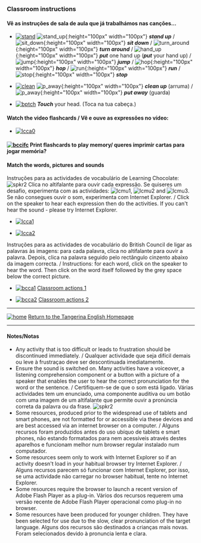 <head>
<!-- Global site tag (gtag.js) - Google Analytics -->
<script async src="https://www.googletagmanager.com/gtag/js?id=UA-110947112-3"></script>
<script>
  window.dataLayer = window.dataLayer || [];
  function gtag(){dataLayer.push(arguments);}
  gtag('js', new Date());

  gtag('config', 'UA-110947112-3');
</script>
</head>

### Classroom instructions

#### Vê as instruções de sala de aula que já trabalhámos nas canções...

* [![stand](/images/stand.png)](https://www.youtube.com/watch?v=WsiRSWthV1k)  ![stand_up](/images/stand_up.gif){:height="100px" width="100px"} ***stand up*** / ![sit_down](/images/sit_down.gif){:height="100px" width="100px"} ***sit down*** / ![turn_around](/images/turn_around.gif){:height="100px" width="100px"} ***turn around*** / ![hand_up](/images/hand_up.gif){:height="100px" width="100px"} ***put*** one hand up (***put*** your hand up) / ![jump](/images/jump.gif){:height="100px" width="100px"} ***jump*** / ![hop](/images/hop.gif){:height="100px" width="100px"} ***hop*** / ![run](/images/run.gif){:height="100px" width="100px"} ***run*** / ![stop](/images/stop.gif){:height="100px" width="100px"} ***stop***  

* [![clean](/images/clean.png)](https://www.youtube.com/watch?v=RmNCryV6G_M)  ![p_away](/images/clean.gif){:height="100px" width="100px"} ***clean up*** (arruma) / ![p_away](/images/p_away.gif){:height="100px" width="100px"} ***put away*** (guarda)  

* [![bptch](/images/bptch.png)](https://www.youtube.com/watch?v=3ZWtDfBoU-E)  ***Touch*** your head. (Toca na tua cabeça.)  

#### Watch the video flashcards / Vê e ouve as expressões no vídeo:  

* [![lcca0](/images/lcca0.png)](https://www.youtube.com/watch?v=UIGD9uFY-C4)


#### [![bccifc](/images/bccifc.PNG)](https://learnenglishkids.britishcouncil.org/sites/kids/files/attachment/flashcards-classroom-language.pdf) Print flashcards to play memory/ queres imprimir cartas para jogar memória?   

#### Match the words, pictures and sounds  

Instruções para as actividades de vocabulário de Learning Chocolate: ![spkr2](/images/spkr2.PNG) Clica no altifalante para ouvir cada expressão. Se quiseres um desafio, experimenta com as actividades: ![lcmu1](/images/lcmu1.PNG), ![lcmu2](/images/lcmu2.PNG) and ![lcmu3](/images/lcmu3.PNG). Se não consegues ouvir o som, experimenta com Internet Explorer. / Click on the speaker to hear each expression then do the activities. If you can't hear the sound - please try Internet Explorer.  

* [![lcca1](/images/lcca1.PNG)](http://www.learningchocolate.com/content/lets-go-class)    

* [![lcca2](/images/lcca2.PNG)](http://www.learningchocolate.com/content/classroom-instructions)  

Instruções para as actividades de vocabulário do British Council de ligar as palavras às imagens: para cada palavra, clica no altifalante para ouvir a palavra. Depois, clica na palavra seguido pelo rectângulo cinzento abaixo da imagem correcta. / Instructions: for each word, click on the speaker to hear the word. Then click on the word itself followed by the grey space below the correct picture.

* [![bcca1](/images/bcca1.PNG)](https://learnenglishkids.britishcouncil.org/en/word-games/classroom-actions-1) [Classroom actions 1](https://learnenglishkids.britishcouncil.org/en/word-games/classroom-actions-1)  

* [![bcca2](/images/bcca2.PNG)](https://learnenglishkids.britishcouncil.org/en/word-games/classroom-actions-2) [Classroom actions 2](https://learnenglishkids.britishcouncil.org/en/word-games/classroom-actions-2)

***
[![home](/images/home.PNG)](https://tangerina-pt.github.io/English) [Return to the Tangerina English Homepage](https://tangerina-pt.github.io/English)

***

#### Notes/Notas
* Any activity that is too difficult or leads to frustration should be discontinued immediately. / Qualquer actividade que seja difícil demais ou leve à frustraçao deve ser descontinuada imediatamente.
* Ensure the sound is switched on. Many activities have a voiceover, a listening comprehension component or a button with a picture of a speaker that enables the user to hear the correct pronunciation for the word or the sentence. / Certifiquem-se de que o som está ligado. Várias actividades tem um enunciado, uma componente auditiva ou um botão com uma imagem de um altifalante que permite ouvir a pronúncia correta da palavra ou da frase. ![spkr2](/images/spkr2.PNG)
* Some resources, produced prior to the widespread use of tablets and smart phones, are not formatted for or accessible via these devices and are best accessed via an internet browser on a computer. / Alguns recursos foram produzidos antes do uso ubíquo de tablets e smart phones, não estando formatados para nem acessíveis através destes aparelhos e funcionam melhor num browser regular instalado num computador.
* Some resources seem only to work with Internet Explorer so if an activity doesn't load in your habitual browser try Internet Explorer. / Alguns recursos parecem só funcionar com Internet Explorer, por isso, se uma actividade não carregar no browser habitual, tente no Internet Explorer.
* Some resources require the browser to launch a recent version of Adobe Flash Player as a plug-in. Vários dos recursos requerem uma versão recente de Adobe Flash Player operacional como plug-in no browser.
* Some resources have been produced for younger children. They have been selected for use due to the slow, clear pronunciation of the target language. Alguns dos recursos são destinados a crianças mais novas. Foram selecionados devido à pronuncia lenta e clara.
